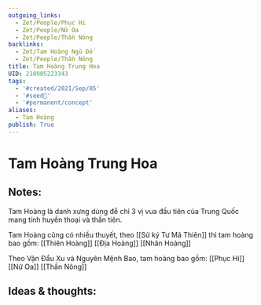 ```yaml
---
outgoing_links:
  - Zet/People/Phục Hi
  - Zet/People/Nữ Oa
  - Zet/People/Thần Nông
backlinks:
  - Zet/Tam Hoàng Ngũ Đế
  - Zet/People/Thần Nông
title: Tam Hoàng Trung Hoa
UID: 210905223343
tags:
  - '#created/2021/Sep/05'
  - '#seed🥜'
  - '#permanent/concept'
aliases:
  - Tam Hoàng
publish: True
---
```

# Tam Hoàng Trung Hoa

## Notes:
Tam Hoàng là danh xưng dùng để chỉ 3 vị vua đầu tiên của Trung Quốc mang tính huyền thoại và thần tiên.

Tam Hoàng cũng có nhiều thuyết, theo [[Sử ký Tư Mã Thiên]] thì tam hoàng bao gồm:
[[Thiên Hoàng]]
[[Địa Hoàng]]
[[Nhân Hoàng]]

Theo Vận Đẩu Xu và Nguyên Mệnh Bao, tam hoàng bao gồm:
[[Phục Hi]]
[[Nữ Oa]]
[[Thần Nông]]

## Ideas & thoughts:
